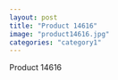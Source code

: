 ```yaml
---
layout: post
title: "Product 14616"
image: "product14616.jpg"
categories: "category1"
---
```

Product 14616
